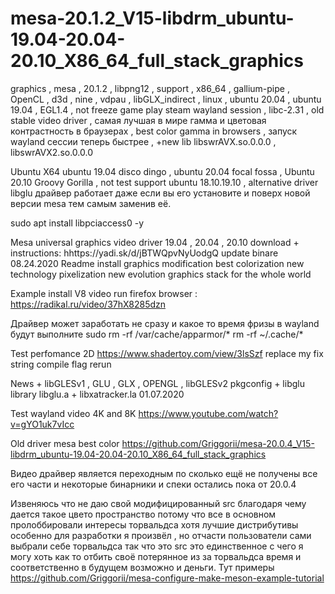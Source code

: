 # mesa-20.1.2_V15-libdrm_ubuntu-19.04-20.04-20.10_X86_64_full_stack_graphics
graphics , mesa , 20.1.2 , libpng12 , support , x86_64 , gallium-pipe , OpenCL , d3d , nine , vdpau , libGLX_indirect , linux , ubuntu 20.04 , ubuntu 19.04 , EGL1.4 , not freeze game play steam wayland session , libc-2.31 , old stable video driver , самая лучшая в мире гамма и цветовая контрастность в браузерах , best color gamma in browsers , запуск wayland сессии теперь быстрее , +new lib libswrAVX.so.0.0.0 , libswrAVX2.so.0.0.0

Ubuntu X64 ubuntu 19.04 disco dingo , ubuntu 20.04 focal fossa , Ubuntu 20.10 Groovy Gorilla , not test support ubuntu 18.10.19.10 , alternative driver libglu драйвер работает даже если вы его установите и поверх новой версии mesa тем самым заменив её.

sudo apt install libpciaccess0 -y

Mesa universal graphics video driver 19.04 , 20.04 , 20.10 download + instructions: hhttps://yadi.sk/d/jBTWQpvNyUodgQ update binare 08.24.2020 Readme install graphics modification best colorization new technology pixelization new evolution graphics stack for the whole world

Example install V8 video run firefox browser : https://radikal.ru/video/37hX8285dzn

Драйвер может заработать не сразу и какое то время фризы в wayland будут выполните sudo rm -rf /var/cache/apparmor/* rm -rf ~/.cache/*

Test perfomance 2D https://www.shadertoy.com/view/3lsSzf replace my fix string compile flag rerun

News + libGLESv1 , GLU , GLX , OPENGL , libGLESv2 pkgconfig + libglu library libglu.a + libxatracker.la 01.07.2020

Test wayland video 4K and 8K https://www.youtube.com/watch?v=gYO1uk7vIcc

Old driver mesa best color https://github.com/Griggorii/mesa-20.0.4_V15-libdrm_ubuntu-19.04-20.04-20.10_X86_64_full_stack_graphics

Видео драйвер является переходным по сколько ещё не получены все его части и некоторые бинарники и спеки остались пока от 20.0.4

Извеняюсь что не даю свой модифицированный src благодаря чему дается такое цвето пространство потому что все в основном пролоббировали интересы торвальдса хотя лучшие дистрибутивы особенно для разработки я произвёл , но отчасти пользователи сами выбрали себе торвальдса так что это src это единственное с чего я могу хоть как то отбить своё потерянное из за торвальдса время и соответственно в будущем возможно и деньги. Тут примеры https://github.com/Griggorii/mesa-configure-make-meson-example-tutorial

